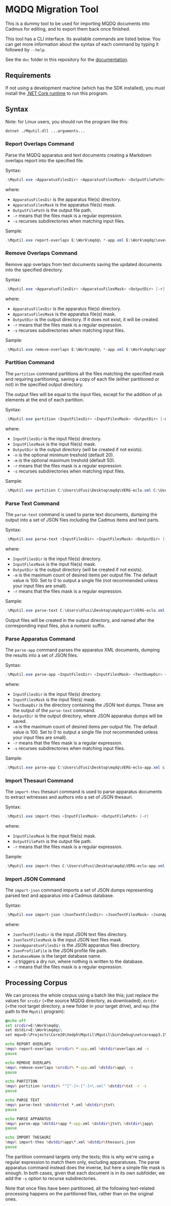 # MQDQ Migration Tool

This is a dummy tool to be used for importing MQDQ documents into Cadmus for editing, and to export them back once finished.

This tool has a CLI interface. Its available commands are listed below. You can get more information about the syntax of each command by typing it followed by `--help`.

See the `doc` folder in this repository for the [documentation](doc/index.md).

## Requirements

If not using a development machine (which has the SDK installed), you must install the [.NET Core runtime](https://dotnet.microsoft.com/download/dotnet-core) to run this program.

## Syntax

Note: for Linux users, you should run the program like this:

```bash
dotnet ./Mqutil.dll ...arguments...
```

### Report Overlaps Command

Parse the MQDQ apparatus and text documents creating a Markdown overlaps report into the specified file.

Syntax:

```ps1
.\Mqutil.exe <ApparatusFilesDir> <ApparatusFilesMask> <OutputFilePath> [-r] [-s]
```

where:

- `ApparatusFilesDir` is the apparatus file(s) directory.
- `ApparatusFilesMask` is the apparatus file(s) mask.
- `OutputFilePath` is the output file path.
- `-r` means that the files mask is a regular expression.
- `-s` recurses subdirectories when matching input files.

Sample:

```ps1
.\Mqutil.exe report-overlaps E:\Work\mqdq\ *-app.xml E:\Work\mqdqc\overlaps.md -s
```

### Remove Overlaps Command

Remove app overlaps from text documents saving the updated documents into the specified directory.

Syntax:

```ps1
.\Mqutil.exe <ApparatusFilesDir> <ApparatusFilesMask> <OutputDir> [-r] [-s]
```

where:

- `ApparatusFilesDir` is the apparatus file(s) directory.
- `ApparatusFilesMask` is the apparatus file(s) mask.
- `OutputDir` is the output directory. If it does not exist, it will be created.
- `-r` means that the files mask is a regular expression.
- `-s` recurses subdirectories when matching input files.

Sample:

```ps1
.\Mqutil.exe remove-overlaps E:\Work\mqdq\ *-app.xml E:\Work\mqdqc\app\ -s
```

### Partition Command

The `partition` command partitions all the files matching the specified mask and requiring partitioning, saving a copy of each file (either partitioned or not) in the specified output directory.

The output files will be equal to the input files, except for the addition of `pb` elements at the end of each partition.

Syntax:

```ps1
.\Mqutil.exe partition <InputFilesDir> <InputFilesMask> <OutputDir> [-n Min] [-m Max] [-r]
```

where:

- `InputFilesDir` is the input file(s) directory.
- `InputFilesMask` is the input file(s) mask.
- `OutputDir` is the output directory (will be created if not exists).
- `-n` is the optional minimum treshold (default 20).
- `-m` is the optional maximum treshold (default 50).
- `-r` means that the files mask is a regular expression.
- `-s` recurses subdirectories when matching input files.

Sample:

```ps1
.\Mqutil.exe partition C:\Users\dfusi\Desktop\mqdq\VERG-eclo.xml C:\Users\dfusi\Desktop\mqdq\part\
```

### Parse Text Command

The `parse-text` command is used to parse text documents, dumping the output into a set of JSON files including the Cadmus items and text parts.

Syntax:

```ps1
.\Mqutil.exe parse-text <InputFilesDir> <InputFilesMask> <OutputDir> [-m MaxItemsPerFile] [-r]
```

where:

- `InputFilesDir` is the input file(s) directory.
- `InputFilesMask` is the input file(s) mask.
- `OutputDir` is the output directory (will be created if not exists).
- `-m` is the maximum count of desired items per output file. The default value is 100. Set to 0 to output a single file (not recommended unless your input files are small).
- `-r` means that the files mask is a regular expression.

Sample:

```ps1
.\Mqutil.exe parse-text C:\Users\dfusi\Desktop\mqdq\part\VERG-eclo.xml c:\users\dfusi\desktop\mqdq\part\txt
```

Output files will be created in the output directory, and named after the corresponding input files, plus a numeric suffix.

### Parse Apparatus Command

The `parse-app` command parses the apparatus XML documents, dumping the results into a set of JSON files.

Syntax:

```ps1
.\Mqutil.exe parse-app <InputFilesDir> <InputFilesMask> <TextDumpDir> <OutputDir> [-m MaxItemsPerFile] [-r] [-s]
```

where:

- `InputFilesDir` is the input file(s) directory.
- `InputFilesMask` is the input file(s) mask.
- `TextDumpDir` is the directory containing the JSON text dumps. These are the output of the `parse-text` command.
- `OutputDir` is the output directory, where JSON apparatus dumps will be saved.
- `-m` is the maximum count of desired items per output file. The default value is 100. Set to 0 to output a single file (not recommended unless your input files are small).
- `-r` means that the files mask is a regular expression.
- `-s` recurses subdirectories when matching input files.

Sample:

```ps1
.\Mqutil.exe parse-app C:\Users\dfusi\Desktop\mqdq\VERG-eclo-app.xml c:\users\dfusi\desktop\mqdq\part\txt\ c:\users\dfusi\desktop\mqdq\part\app
```

### Import Thesauri Command

The `import-thes` thesauri command is used to parse apparatus documents to extract witnesses and authors into a set of JSON thesauri.

Syntax:

```ps1
.\Mqutil.exe import-thes <InputFilesMask> <OutputFilePath> [-r]
```

where:

- `InputFilesMask` is the input file(s) mask.
- `OutputFilePath` is the output file path.
- `-r` means that the files mask is a regular expression.

Sample:

```ps1
.\Mqutil.exe import-thes C:\Users\dfusi\Desktop\mqdq\VERG-eclo-app.xml c:\users\dfusi\desktop\mqdq\thesauri.json
```

### Import JSON Command

The `import-json` command imports a set of JSON dumps representing parsed text and apparatus into a Cadmus database.

Syntax:

```ps1
.\Mqutil.exe import-json <JsonTextFilesDir> <JsonTextFilesMask> <JsonApparatusFilesDir> <JsonProfileFile> <DatabaseName> [-d] [-r]
```

where:

- `JsonTextFilesDir` is the input JSON text files directory.
- `JsonTextFilesMask` is the input JSON text files mask.
- `JsonApparatusFilesDir` is the JSON apparatus files directory.
- `JsonProfileFile` is the JSON profile file path.
- `DatabaseName` is the target database name.
- `-d` triggers a dry run, where nothing is written to the database.
- `-r` means that the files mask is a regular expression.

## Processing Corpus

We can process the whole corpus using a batch like this; just replace the values for `srcdir` (=the source MQDQ directory, as downloaded), `dstdir` (=the root target directory, a new folder in your target drive), and `mqu` (the path to the `Mqutil` program):

```bat
@echo off
set srcdir=E:\Work\mqdq\
set dstdir=E:\Work\mqdqc\
set mqu=D:\Projects\Core20\Vedph\Mqutil\Mqutil\bin\Debug\netcoreapp3.1\Mqutil.exe

echo REPORT OVERLAPS
%mqu% report-overlaps %srcdir% *-app.xml %dstdir%overlaps.md -s
pause

echo REMOVE OVERLAPS
%mqu% remove-overlaps %srcdir% *-app.xml %dstdir%app\ -s
pause

echo PARTITION
%mqu% partition %srcdir% "^[^-]+-[^-]+\.xml" %dstdir%txt -r -s
pause

echo PARSE TEXT
%mqu% parse-text %dstdir%txt *.xml %dstdir%jtxt\
pause

echo PARSE APPARATUS
%mqu% parse-app %dstdir%app *-app.xml %dstdir%jtxt\ %dstdir%japp\
pause

echo IMPORT THESAURI
%mqu% import-thes %dstdir%app\*.xml %dstdir%thesauri.json
pause
```

The partition command targets only the texts; this is why we're using a regular expression to match them only, excluding apparatuses. The parse apparatus command instead does the inverse, but here a simple file mask is enough. In both cases, given that each document is in its own subfolder, we add the `-s` option to recurse subdirectories.

Note that once files have been partitioned, all the following text-related processing happens on the partitioned files, rather than on the original ones.
